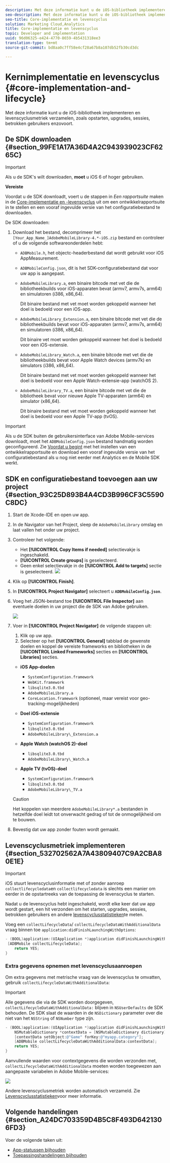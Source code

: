 ```yaml
---
description: Met deze informatie kunt u de iOS-bibliotheek implementeren en levenscyclusmetriek verzamelen, zoals opstarten, upgrades, sessies, betrokken gebruikers enzovoort.
seo-description: Met deze informatie kunt u de iOS-bibliotheek implementeren en levenscyclusmetriek verzamelen, zoals opstarten, upgrades, sessies, betrokken gebruikers enzovoort.
seo-title: Core-implementatie en levenscyclus
solution: Marketing Cloud,Analytics
title: Core-implementatie en levenscyclus
topic: Developer and implementation
uuid: 96d06325-e424-4770-8659-4b5431318ee3
translation-type: tm+mt
source-git-commit: bd8aa0c7ff58e4cf28a67b8a107db52fb30cd3dc

---
```



# Kernimplementatie en levenscyclus {#core-implementation-and-lifecycle}

Met deze informatie kunt u de iOS-bibliotheek implementeren en levenscyclusmetriek verzamelen, zoals opstarten, upgrades, sessies, betrokken gebruikers enzovoort.

## De SDK downloaden {#section_99FE1A17A36D4A2C943939023CF6265C}

>[!IMPORTANT]
>
>Als u de SDK&#39;s wilt downloaden, **moet** u iOS 6 of hoger gebruiken.

**Vereiste**

Voordat u de SDK downloadt, voert u de stappen in *Een rapportsuite* maken in de [Core-implementatie en -levenscyclus](/help/ios/getting-started/requirements.md) uit om een ontwikkelrapportsuite in te stellen en een vooraf ingevulde versie van het configuratiebestand te downloaden.

De SDK downloaden:

1. Download het bestand, decomprimeer het `[Your_App_Name_]AdobeMobileLibrary-4.*-iOS.zip` bestand en controleer of u de volgende softwareonderdelen hebt:

   * `ADBMobile.h`, het objectc-headerbestand dat wordt gebruikt voor iOS AppMeasurement.
   * `ADBMobileConfig.json`, dit is het SDK-configuratiebestand dat voor uw app is aangepast.
   * `AdobeMobileLibrary.a`, een binaire bitcode met vet die de bibliotheekbuilds voor iOS-apparaten bevat (armv7, armv7s, arm64) en simulatoren (i386, x86_64).

      Dit binaire bestand met vet moet worden gekoppeld wanneer het doel is bedoeld voor een iOS-app.

   * `AdobeMobileLibrary_Extension.a`, een binaire bitcode met vet die de bibliotheekbuilds bevat voor iOS-apparaten (armv7, armv7s, arm64) en simulatoren (i386, x86_64).

      Dit binaire vet moet worden gekoppeld wanneer het doel is bedoeld voor een iOS-extensie.

   * `AdobeMobileLibrary_Watch.a`, een binaire bitcode met vet die de bibliotheekbuilds bevat voor Apple Watch devices (armv7k) en simulators (i386, x86_64).

      Dit binaire bestand met vet moet worden gekoppeld wanneer het doel is bedoeld voor een Apple Watch-extensie-app (watchOS 2).

   * `AdobeMobileLibrary_TV.a`, een binaire bitcode met vet die de bibliotheek bevat voor nieuwe Apple TV-apparaten (arm64) en simulator (x86_64).

      Dit binaire bestand met vet moet worden gekoppeld wanneer het doel is bedoeld voor een Apple TV-app (tvOS).

>[!IMPORTANT]
>
>Als u de SDK buiten de gebruikersinterface van Adobe Mobile-services downloadt, moet het `ADBMobileConfig.json` bestand handmatig worden geconfigureerd. Zie [Voordat u begint](/help/ios/getting-started/requirements.md) met het instellen van een ontwikkelrapportsuite en download een vooraf ingevulde versie van het configuratiebestand als u nog niet eerder met Analytics en de Mobile SDK werkt.

## SDK en configuratiebestand toevoegen aan uw project {#section_93C25D893B4A4CD3B996CF3C5590C8DC}

1. Start de Xcode-IDE en open uw app.
1. In de Navigator van het Project, sleep de `AdobeMobileLibrary` omslag en laat vallen het onder uw project.
1. Controleer het volgende:

   * Het **[!UICONTROL Copy Items if needed]** selectievakje is ingeschakeld.
   * **[!UICONTROL Create groups]** is geselecteerd.
   * Geen enkel selectievakje in de **[!UICONTROL Add to targets]** sectie is geselecteerd.
   ![](assets/step_3.png)

1. Klik op **[!UICONTROL Finish]**.
1. In **[!UICONTROL Project Navigator]** selecteert u **`ADBMobileConfig.json`**.
1. Voeg het JSON-bestand toe **[!UICONTROL File Inspector]** aan eventuele doelen in uw project die de SDK van Adobe gebruiken.

   ![](assets/step_4.png)

1. Voer in **[!UICONTROL Project Navigator]** de volgende stappen uit:

   1. Klik op uw app.
   1. Selecteer op het **[!UICONTROL General]** tabblad de gewenste doelen en koppel de vereiste frameworks en bibliotheken in de **[!UICONTROL Linked Frameworks]** secties en **[!UICONTROL Libraries]** secties.
   * **iOS App-doelen**
      * `SystemConfiguration.framework`
      * `WebKit.framework`
      * `libsqlite3.0.tbd`
      * `AdobeMobileLibrary.a`
      * `CoreLocation.framework` (optioneel, maar vereist voor geo-tracking-mogelijkheden)
   * **Doel iOS-extensie**

      * `SystemConfiguration.framework`
      * `libsqlite3.0.tbd`
      * `AdobeMobileLibrary\_Extension.a`
   * **Apple Watch (watchOS 2)-doel**

      * `libsqlite3.0.tbd`
      * `AdobeMobileLibrary\_Watch.a`
   * **Apple TV (tvOS)-doel**

      * `SystemConfiguration.framework`
      * `libsqlite3.0.tbd`
      * `AdobeMobileLibrary\_TV.a`
   >[!CAUTION]
   >
   > Het koppelen van meerdere `AdobeMobileLibrary*.a` bestanden in hetzelfde doel leidt tot onverwacht gedrag of tot de onmogelijkheid om te bouwen.

1. Bevestig dat uw app zonder fouten wordt gemaakt.

## Levenscyclusmetriek implementeren {#section_532702562A7A43809407C9A2CBA80E1E}

>[!IMPORTANT]
>
>iOS stuurt levenscyclusinformatie met of zonder aanroep `collectlifecycledata`en `collectlifecycledata` is slechts een manier om eerder in de opstartreeks van de toepassing de levenscyclus te starten.

Nadat u de levenscyclus hebt ingeschakeld, wordt elke keer dat uw app wordt gestart, een hit verzonden om het starten, upgrades, sessies, betrokken gebruikers en andere [levenscyclusstatistieken](/help/ios/metrics.md)te meten.

Voeg een `collectLifecycleData`/ `collectLifecycleDataWithAdditionalData` vraag binnen toe `application:didFinishLaunchingWithOptions`:

```objective-c
- (BOOL)application:(UIApplication *)application didFinishLaunchingWithOptions:(NSDictionary *)launchOptions { 
 [ADBMobile collectLifecycleData]; 
    return YES; 
}
```

### Extra gegevens opnemen met levenscyclusaanroepen

Om extra gegevens met metrische vraag van de levenscyclus te omvatten, gebruik `collectLifecycleDataWithAdditionalData`:

>[!IMPORTANT]
>
>Alle gegevens die via de SDK worden doorgegeven, `collectLifecycleDataWithAdditionalData:` blijven in `NSUserDefaults` de SDK behouden. De SDK slaat de waarden in de `NSDictionary` parameter over die niet van het `NSString` of `NSNumber` type zijn.

```objective-c
- (BOOL)application:(UIApplication *)application didFinishLaunchingWithOptions:(NSDictionary *)launchOptions { 
    NSMutableDictionary *contextData = [NSMutableDictionary dictionary]; 
    [contextData setObject:@"Game" forKey:@"myapp.category"]; 
    [ADBMobile collectLifecycleDataWithAdditionalData:contextData]; 
    return YES; 
}
```

Aanvullende waarden voor contextgegevens die worden verzonden met, `collectLifecycleDataWithAdditionalData` moeten worden toegewezen aan aangepaste variabelen in Adobe Mobile-services:

![](assets/map-variable-lifecycle.png)

Andere levenscyclusmetriek worden automatisch verzameld. Zie [Levenscyclusstatistieken](/help/ios/metrics.md)voor meer informatie.

## Volgende handelingen {#section_A24DC703359D4B5C8F493D6421306FD3}

Voer de volgende taken uit:

* [App-statussen bijhouden](/help/ios/analytics-main/states.md)
* [Toepassingshandelingen bijhouden](/help/ios/analytics-main/actions.md)
